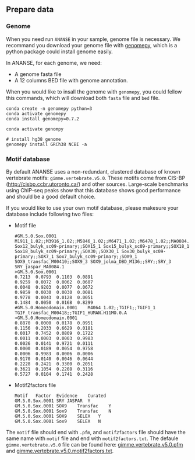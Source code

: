 ## Prepare data

### Genome
When you need run `ANANSE` in your sample, genome file is necessary. We recommand you download your genome file with [genomepy](https://github.com/vanheeringen-lab/genomepy), which is a python package could install genome easily.

In ANANSE, for each genome, we need:
* A genome fasta file
* A 12 columns BED file with genome annotation. 

When you would like to insall the genome with `genomepy`, you could fellow this commands, which will download both `fasta` file and `bed` file.
```
conda create -n genomepy python=3
conda activate genomepy
conda install genomepy=0.7.2

conda activate genompy

# install hg38 genome
genomepy install GRCh38 NCBI -a
```

### Motif database
By default ANANSE uses a non-redundant, clustered database of known vertebrate motifs: `gimme.vertebrate.v5.0`. These motifs come from CIS-BP (http://cisbp.ccbr.utoronto.ca/) and other sources. Large-scale benchmarks using ChIP-seq peaks show that this database shows good performance and should be a good default choice. 

If you would like to use your own motif database, please makesure your database include following two files:  

* Motif file  

    ```
    #GM.5.0.Sox.0001	M1911_1.02;;M3916_1.02;;M5846_1.02;;M6471_1.02;;M6478_1.02;;MA0084.1_SRY;;MA1152.1_SOX15;;SOX12;;SOX12_1 Sox12_bulyk_sc09-primary;;SOX15_1 Sox15_bulyk_sc09-primary;;SOX18_1 Sox18_bulyk_sc09-primary;;SOX30;;SOX30_1 Sox30_bulyk_sc09-primary;;SOX7_1 Sox7_bulyk_sc09-primary;;SOX9_1 SOX9_transfac_M00410;;SOX9_3 SOX9_jolma_DBD_M136;;SRY;;SRY_3 SRY_jaspar_MA0084.1
    >GM.5.0.Sox.0001
    0.7213	0.0793	0.1103	0.0891
    0.9259	0.0072	0.0062	0.0607
    0.0048	0.9203	0.0077	0.0672
    0.9859	0.0030	0.0030	0.0081
    0.9778	0.0043	0.0128	0.0051
    0.1484	0.0050	0.0168	0.8299
    #GM.5.0.Homeodomain.0001	M4064_1.02;;TGIF1;;TGIF1_1 TGIF_transfac_M00418;;TGIF1_HUMAN.H11MO.0.A
    >GM.5.0.Homeodomain.0001
    0.8870	0.0000	0.0178	0.0951
    0.1156	0.2033	0.6629	0.0181
    0.0017	0.7452	0.0809	0.1722
    0.0011	0.0003	0.0003	0.9983
    0.0026	0.0141	0.9721	0.0111
    0.0000	0.0189	0.0054	0.9758
    0.0006	0.9983	0.0006	0.0006
    0.9170	0.0140	0.0046	0.0644
    0.2228	0.2421	0.3300	0.2051
    0.3621	0.1054	0.2208	0.3116
    0.5727	0.0104	0.1741	0.2428
    ```

* Motif2factors file  

    ```
    Motif	Factor	Evidence	Curated
    GM.5.0.Sox.0001	SRY	JASPAR	Y
    GM.5.0.Sox.0001	SOX9	Transfac	Y
    GM.5.0.Sox.0001	Sox9	Transfac	N
    GM.5.0.Sox.0001	SOX9	SELEX	Y
    GM.5.0.Sox.0001	Sox9	SELEX	N
    ```

The `motif` file should end with `.pfm`,  and `motif2factors` file should have the same name with `motif` file and end with `motif2factors.txt`.
The defaule `gimme.vertebrate.v5.0` file can be found here: [gimme.vertebrate.v5.0.pfm](https://github.com/vanheeringen-lab/gimmemotifs/blob/master/data/motif_databases/gimme.vertebrate.v5.0.pfm) and [gimme.vertebrate.v5.0.motif2factors.txt](https://github.com/vanheeringen-lab/gimmemotifs/blob/master/data/motif_databases/gimme.vertebrate.v5.0.motif2factors.txt).

